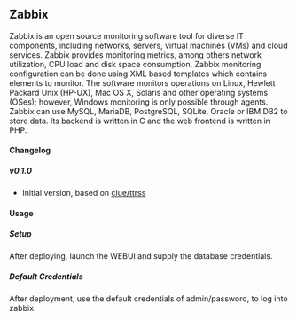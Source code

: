 ## Zabbix
Zabbix is an open source monitoring software tool for diverse IT components, including networks, servers, virtual machines (VMs)
and cloud services. Zabbix provides monitoring metrics, among others network utilization, CPU load and disk space consumption.
Zabbix monitoring configuration can be done using XML based templates which contains elements to monitor. The software monitors
operations on Linux, Hewlett Packard Unix (HP-UX), Mac OS X, Solaris and other operating systems (OSes); however, Windows 
monitoring is only possible through agents. Zabbix can use MySQL, MariaDB, PostgreSQL, SQLite, Oracle or IBM DB2 to store data.
Its backend is written in C and the web frontend is written in PHP.

#### Changelog

##### v0.1.0
* Initial version, based on [clue/ttrss](https://hub.docker.com/r/clue/ttrss/)

#### Usage

##### Setup
After deploying, launch the WEBUI and supply the database credentials.

##### Default Credentials
After deployment, use the default credentials of admin/password, to log into zabbix. 
